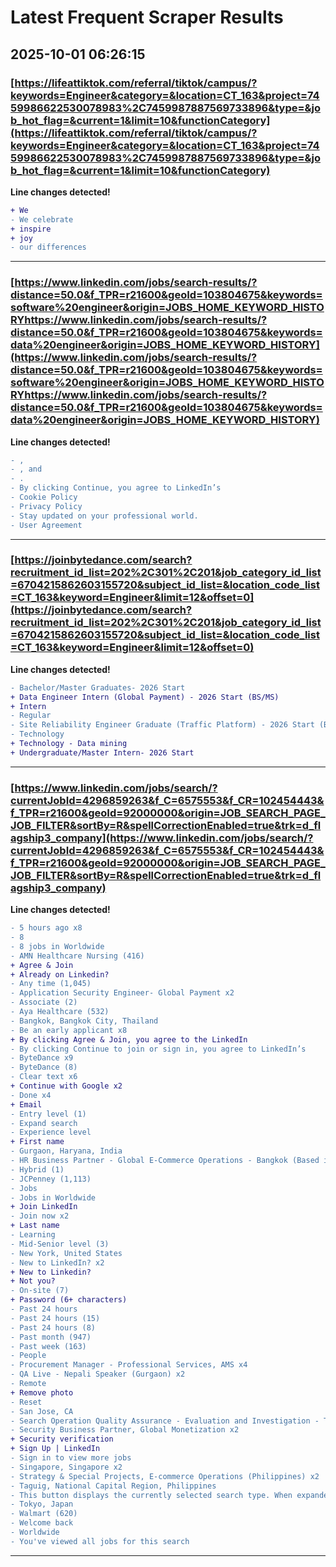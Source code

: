# Latest Frequent Scraper Results

## 2025-10-01 06:26:15

### [https://lifeattiktok.com/referral/tiktok/campus/?keywords=Engineer&category=&location=CT_163&project=7459986622530078983%2C7459987887569733896&type=&job_hot_flag=&current=1&limit=10&functionCategory](https://lifeattiktok.com/referral/tiktok/campus/?keywords=Engineer&category=&location=CT_163&project=7459986622530078983%2C7459987887569733896&type=&job_hot_flag=&current=1&limit=10&functionCategory)

**Line changes detected!**

```diff
+ We
- We celebrate
+ inspire
+ joy
- our differences
```

---
### [https://www.linkedin.com/jobs/search-results/?distance=50.0&f_TPR=r21600&geoId=103804675&keywords=software%20engineer&origin=JOBS_HOME_KEYWORD_HISTORYhttps://www.linkedin.com/jobs/search-results/?distance=50.0&f_TPR=r21600&geoId=103804675&keywords=data%20engineer&origin=JOBS_HOME_KEYWORD_HISTORY](https://www.linkedin.com/jobs/search-results/?distance=50.0&f_TPR=r21600&geoId=103804675&keywords=software%20engineer&origin=JOBS_HOME_KEYWORD_HISTORYhttps://www.linkedin.com/jobs/search-results/?distance=50.0&f_TPR=r21600&geoId=103804675&keywords=data%20engineer&origin=JOBS_HOME_KEYWORD_HISTORY)

**Line changes detected!**

```diff
- ,
- , and
- .
- By clicking Continue, you agree to LinkedIn’s
- Cookie Policy
- Privacy Policy
- Stay updated on your professional world.
- User Agreement
```

---
### [https://joinbytedance.com/search?recruitment_id_list=202%2C301%2C201&job_category_id_list=6704215862603155720&subject_id_list=&location_code_list=CT_163&keyword=Engineer&limit=12&offset=0](https://joinbytedance.com/search?recruitment_id_list=202%2C301%2C201&job_category_id_list=6704215862603155720&subject_id_list=&location_code_list=CT_163&keyword=Engineer&limit=12&offset=0)

**Line changes detected!**

```diff
- Bachelor/Master Graduates- 2026 Start
+ Data Engineer Intern (Global Payment) - 2026 Start (BS/MS)
+ Intern
- Regular
- Site Reliability Engineer Graduate (Traffic Platform) - 2026 Start (BS/MS)
- Technology
+ Technology - Data mining
+ Undergraduate/Master Intern- 2026 Start
```

---
### [https://www.linkedin.com/jobs/search/?currentJobId=4296859263&f_C=6575553&f_CR=102454443&f_TPR=r21600&geoId=92000000&origin=JOB_SEARCH_PAGE_JOB_FILTER&sortBy=R&spellCorrectionEnabled=true&trk=d_flagship3_company](https://www.linkedin.com/jobs/search/?currentJobId=4296859263&f_C=6575553&f_CR=102454443&f_TPR=r21600&geoId=92000000&origin=JOB_SEARCH_PAGE_JOB_FILTER&sortBy=R&spellCorrectionEnabled=true&trk=d_flagship3_company)

**Line changes detected!**

```diff
- 5 hours ago x8
- 8
- 8 jobs in Worldwide
- AMN Healthcare Nursing (416)
+ Agree & Join
+ Already on Linkedin?
- Any time (1,045)
- Application Security Engineer- Global Payment x2
- Associate (2)
- Aya Healthcare (532)
- Bangkok, Bangkok City, Thailand
- Be an early applicant x8
+ By clicking Agree & Join, you agree to the LinkedIn
- By clicking Continue to join or sign in, you agree to LinkedIn’s
- ByteDance x9
- ByteDance (8)
- Clear text x6
+ Continue with Google x2
- Done x4
+ Email
- Entry level (1)
- Expand search
- Experience level
+ First name
- Gurgaon, Haryana, India
- HR Business Partner - Global E-Commerce Operations - Bangkok (Based in Manila, Relocation Provided) x2
- Hybrid (1)
- JCPenney (1,113)
- Jobs
- Jobs in Worldwide
+ Join LinkedIn
- Join now x2
+ Last name
- Learning
- Mid-Senior level (3)
- New York, United States
- New to LinkedIn? x2
+ New to Linkedin?
+ Not you?
- On-site (7)
+ Password (6+ characters)
- Past 24 hours
- Past 24 hours (15)
- Past 24 hours (8)
- Past month (947)
- Past week (163)
- People
- Procurement Manager - Professional Services, AMS x4
- QA Live - Nepali Speaker (Gurgaon) x2
- Remote
+ Remove photo
- Reset
- San Jose, CA
- Search Operation Quality Assurance - Evaluation and Investigation - Trust And Safety Japan x2
- Security Business Partner, Global Monetization x2
+ Security verification
+ Sign Up | LinkedIn
- Sign in to view more jobs
- Singapore, Singapore x2
- Strategy & Special Projects, E-commerce Operations (Philippines) x2
- Taguig, National Capital Region, Philippines
- This button displays the currently selected search type. When expanded it provides a list of search options that will switch the search inputs to match the current selection.
- Tokyo, Japan
- Walmart (620)
- Welcome back
- Worldwide
- You've viewed all jobs for this search
```

---
